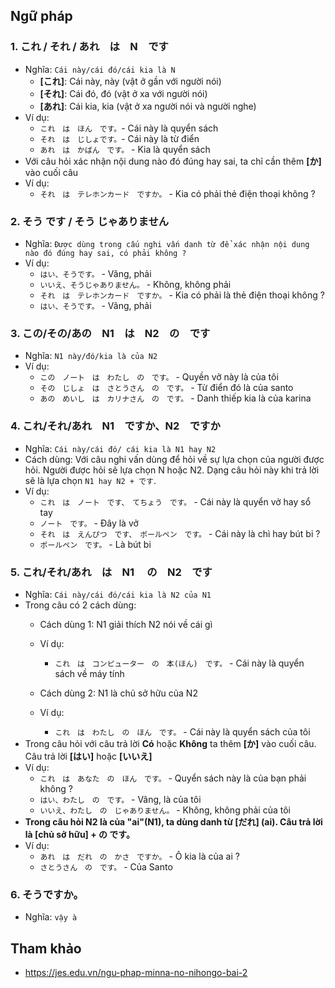 ## Ngữ pháp

### 1. これ / それ / あれ　は　N　です
* Nghĩa: `Cái này/cái đó/cái kia là N`
  * **[これ]**: Cái này, này (vật ở gần với người nói)
  * **[それ]**: Cái đó, đó (vật ở xa với người nói)
  * **[あれ]**: Cái kia, kia (vật ở xa người nói và người nghe)
* Ví dụ:
  * `これ　は　ほん　です。`- Cái này là quyển sách
  * `それ　は　じしょです。`- Cái này là từ điển
  * `あれ　は　かばん　です。` - Kia là quyển sách
* Với câu hỏi xác nhận nội dung nào đó đúng hay sai, ta chỉ cần thêm **[か]** vào cuối câu
* Ví dụ:
  * `それ　は　テレホンカード　ですか。` - Kia có phải thẻ điện thoại không ?

### 2. そう です / そう じゃありません
* Nghĩa: `Được dùng trong cấu nghi vấn danh từ để xác nhận nội dung nào đó đúng hay sai, có phải không ?`
* Ví dụ:
  * `はい、そうです。` - Vâng, phải
  * `いいえ、そうじゃありません。` - Không, không phải
  * `それ　は　テレホンカード　ですか。` - Kia có phải là thẻ điện thoại không ?
  * `はい、そうです。` - Vâng, phải

### 3. この/その/あの　N1　は　N2　の　です
* Nghĩa: `N1 này/đó/kia là của N2`
* Ví dụ:
  * `この　ノート　は　わたし　の　です。` - Quyền vở này là của tôi
  * `その　じしょ　は　さとうさん　の　です。` - Từ điển đó là của santo
  * `あの　めいし　は　カリナさん　の　です。` - Danh thiếp kia là của karina

### 4. これ/それ/あれ　N1　ですか、N2　ですか
* Nghĩa: `Cái này/cái đó/ cái kia là N1 hay N2`
* Cách dùng: Với câu nghi vấn dùng để hỏi về sự lựa chọn của người được hỏi. Người được hỏi sẽ lựa chọn N hoặc N2. Dạng câu hỏi này khi trả lời sẽ là lựa chọn `N1 hay N2 + です`.
* Ví dụ:
  * `これ　は　ノート　です、　てちょう　です。` - Cái này là quyển vở hay sổ tay
  * `ノート　です。` - Đây là vở
  * `それ　は　えんぴつ　です、　ポールペン　です。` - Cái này là chì hay bút bi ?
  * `ポールペン　です。` - Là bút bi

### 5. これ/それ/あれ　は　N1 　の　N2　です
* Nghĩa: `Cái này/cái đó/cái kia là N2 của N1`
* Trong câu có 2 cách dùng:
  * Cách dùng 1: N1 giải thích N2 nói về cái gì
  * Ví dụ:
    * `これ　は　コンピューター　の　本(ほん)　です。` - Cái này là quyển sách về máy tính
  
  * Cách dùng 2: N1 là chủ sở hữu của N2
  * Ví dụ:
    * `これ　は　わたし　の　ほん　です。` - Cái này là quyển sách của tôi
* Trong câu hỏi với câu trả lời **Có** hoặc **Không** ta thêm **[か]** vào cuối câu. Câu trả lời **[はい]** hoặc **[いいえ]**
* Ví dụ:
  * `これ　は　あなた　の　ほん　です。` - Quyển sách này là của bạn phải không ?
  * `はい、わたし　の　です。` - Vâng, là của tôi
  * `いいえ、わたし　の　じゃありません。` - Không, không phải của tôi
* **Trong câu hỏi N2 là của "ai"(N1), ta dùng danh từ [だれ] (ai). Câu trả lời là [chủ sở hữu] + の です。**
* Ví dụ:
  * `あれ　は　だれ　の　かさ　ですか。` - Ô kia là của ai ?
  * `さとうさん　の　です。` - Của Santo

### 6. そうですか。
* Nghĩa: `vậy à`


## Tham khảo
* https://jes.edu.vn/ngu-phap-minna-no-nihongo-bai-2